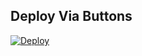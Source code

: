 
## Deploy Via Buttons

[![Deploy](https://www.herokucdn.com/deploy/button.svg)](https://www.heroku.com/deploy?template=https://github.com/rajsahab986-oss/TXT-TO-VIDEO-LEECH-UPLOADER)


